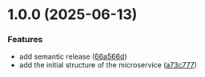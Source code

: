 # 1.0.0 (2025-06-13)


### Features

* add semantic release ([66a566d](https://github.com/EcommerceCoZam/ecommerce-user-service/commit/66a566db7edc1ffc804e16aa0d5852678582e54c))
* add the initial structure of the microservice ([a73c777](https://github.com/EcommerceCoZam/ecommerce-user-service/commit/a73c777ff39a5847044cc1839afcf2edb4a1034f))
